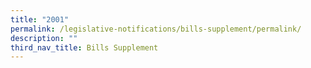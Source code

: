 ```yaml
---
title: "2001"
permalink: /legislative-notifications/bills-supplement/permalink/
description: ""
third_nav_title: Bills Supplement
---
```

